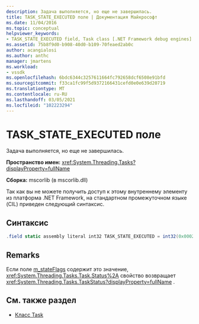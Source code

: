 ```yaml
---
description: Задача выполняется, но еще не завершилась.
title: TASK_STATE_EXECUTED поле | Документация Майкрософт
ms.date: 11/04/2016
ms.topic: conceptual
helpviewer_keywords:
- TASK_STATE_EXECUTED field, Task class [.NET Framework debug engines]
ms.assetid: 75b8f9d0-b908-40d0-b109-70feaed2ab0c
author: acangialosi
ms.author: anthc
manager: jmartens
ms.workload:
- vssdk
ms.openlocfilehash: 6bdc6344c3257611664fc792658dcf6508e91bfd
ms.sourcegitcommit: f33ca1fc99f5d9372166431cefd0e0e639d20719
ms.translationtype: MT
ms.contentlocale: ru-RU
ms.lasthandoff: 03/05/2021
ms.locfileid: "102223294"
---
```

# <a name="task_state_executed-field"></a>TASK_STATE_EXECUTED поле
Задача выполняется, но еще не завершилась.

 **Пространство имен:** <xref:System.Threading.Tasks?displayProperty=fullName>

 **Сборка:** mscorlib (в mscorlib.dll)

 Так как вы не можете получить доступ к этому внутреннему элементу из платформа .NET Framework, на стандартном промежуточном языке (CIL) приведен следующий синтаксис.

## <a name="syntax"></a>Синтаксис

```csharp
.field static assembly literal int32 TASK_STATE_EXECUTED = int32(0x00020000)
```

## <a name="remarks"></a>Remarks
 Если поле [m_stateFlags](../../extensibility/debugger/m-stateflags-field.md) содержит это значение, <xref:System.Threading.Tasks.Task.Status%2A> свойство возвращает <xref:System.Threading.Tasks.TaskStatus?displayProperty=fullName> .

## <a name="see-also"></a>См. также раздел
- [Класс Task](../../extensibility/debugger/task-class-internal-members.md)
